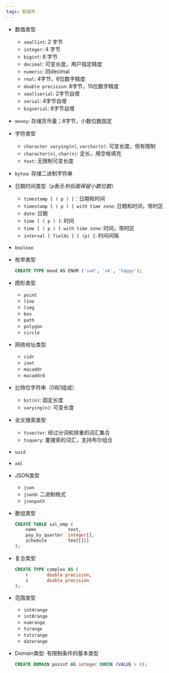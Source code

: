 ```yaml
---
tags: 数据库
---
```


* 数值类型
  
  * `smallint`: 2 字节
  * `integer`: 4 字节
  * `bigint`: 8 字节
  * `decimal`: 可变长度，用户指定精度
  * `numeric`: 同decimal
  * `real`: 4字节，6位数字精度
  * `double precision`: 8字节，15位数字精度
  * `smallserial`: 2字节自增
  * `serial`: 4字节自增
  * `bigserial`: 8字节自增
  
* `money`: 存储货币量；8字节，小数位数固定

* 字符类型

  * `character varying(n)`, `varchar(n)`: 可变长度，但有限制
  * `character(n)`, `char(n)`: 定长，用空格填充
  * `text`: 无限制可变长度

* `bytea`: 存储二进制字符串

* 日期时间类型（p表示*秒后面保留小数位数*）

  * `timestamp [ ( p ) ]`：日期和时间
  * `timestamp [ ( p ) ] with time zone`: 日期和时间，带时区
  * `date`: 日期
  * `time [ ( p ) ]`: 时间
  * `time [ ( p ) ] with time zone`: 时间，带时区
  * `interval [ fields ] [ (p) ]`: 时间间隔

* `boolean`

* 枚举类型

  ```sql
  CREATE TYPE mood AS ENUM ('sad', 'ok', 'happy');
  ```

* 图形类型

  * `point`
  * `line`
  * `lseg`
  * `box`
  * `path`
  * `polygon`
  * `circle`

* 网络地址类型

  * `cidr`
  * `inet`
  * `macaddr`
  * `macaddr8`

* 比特位字符串（0和1组成）

  * `bit(n)`: 固定长度
  * `varying(n)`: 可变长度

* 全文搜索类型

  * `tsvector`: 经过分词和排重的词汇集合
  * `tsquery`: 要搜索的词汇，支持布尔组合

* `uuid`

* `xml`

* JSON类型

  * `json`
  * `jsonb`: 二进制格式
  * `jsonpath`

* 数组类型

  ```sql
  CREATE TABLE sal_emp (
      name            text,
      pay_by_quarter  integer[],
      schedule        text[][]
  );
  ```

* 复合类型

  ```sql
  CREATE TYPE complex AS (
      r       double precision,
      i       double precision
  );
  ```

* 范围类型

  * `int4range`
  * `int8range`
  * `numrange`
  * `tsrange`
  * `tstzrange`
  * `daterange`

* Domain类型: 有限制条件的基本类型

  ```sql
  CREATE DOMAIN posint AS integer CHECK (VALUE > 0);
  ```
